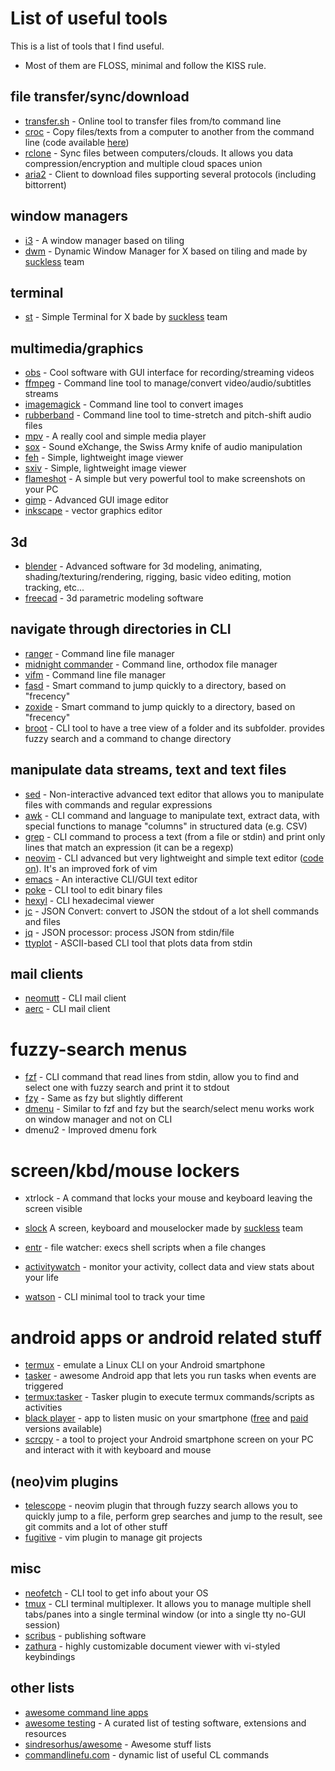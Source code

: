 # List of useful tools

This is a list of tools that I find useful.

- Most of them are FLOSS, minimal and follow the KISS rule.

## file transfer/sync/download
- [transfer.sh](https://transfer.sh "transfer.sh") - Online tool to transfer files from/to command line
- [croc](https://schollz.com/blog/croc6/ "croc") - Copy files/texts from a computer to another from the command line (code available [here](https://github.com/schollz/croc "croc source code on github"))
- [rclone](https://github.com/rclone/rclone "rclone") - Sync files between computers/clouds. It allows you data compression/encryption and multiple cloud spaces union
- [aria2](https://github.com/aria2/aria2 "aria2") - Client to download files supporting several protocols (including bittorrent)

## window managers
- [i3](https://github.com/i3/i3 "i3") - A window manager based on tiling
- [dwm](https://dwm.suckless.org/ "dwm") - Dynamic Window Manager for X based on tiling and made by [suckless](https://suckless.org/ "suckless") team

## terminal
- [st](https://st.suckless.org/ "st") - Simple Terminal for X bade by [suckless](https://suckless.org/ "suckless") team

## multimedia/graphics
- [obs](https://obsproject.com/ "obs") - Cool software with GUI interface for recording/streaming videos
- [ffmpeg](https://ffmpeg.org/ "ffmpeg") - Command line tool to manage/convert video/audio/subtitles streams
- [imagemagick](https://imagemagick.org/ "imagemagick") - Command line tool to convert images
- [rubberband](https://breakfastquay.com/rubberband/ "rubberband") - Command line tool to time-stretch and pitch-shift audio files
- [mpv](https://mpv.io/ "mpv") - A really cool and simple media player
- [sox](https://github.com/chirlu/sox "Sound eXchange") - Sound eXchange, the Swiss Army knife of audio manipulation
- [feh](https://github.com/derf/feh "feh") - Simple, lightweight image viewer
- [sxiv](https://github.com/xyb3rt/sxiv "sxiv") - Simple, lightweight image viewer
- [flameshot](https://github.com/flameshot-org/flameshot "flameshot") - A simple but very powerful tool to make screenshots on your PC
- [gimp](https://www.gimp.org/ "GNU Image Manipulation Program") - Advanced GUI image editor
- [inkscape](https://inkscape.org/ "Inkscape") - vector graphics editor

## 3d
- [blender](https://blender.org "Blender") - Advanced software for 3d modeling, animating, shading/texturing/rendering, rigging, basic video editing, motion tracking, etc...
- [freecad](https://www.freecad.org/ "FreeCAD") - 3d parametric modeling software

## navigate through directories in CLI
- [ranger](https://ranger.github.io/ "ranger") - Command line file manager
- [midnight commander](https://midnight-commander.org/ "midnight commander") - Command line, orthodox file manager
- [vifm](https://github.com/vifm/vifm "vifm") - Command line file manager
- [fasd](https://github.com/clvv/fasd "fasd") - Smart command to jump quickly to a directory, based on "frecency"
- [zoxide](https://github.com/ajeetdsouza/zoxide "zoxide") - Smart command to jump quickly to a directory, based on "frecency"
- [broot](https://github.com/Canop/broot "broot") - CLI tool to have a tree view of a folder and its subfolder. provides fuzzy search and a command to change directory

## manipulate data streams, text and text files
- [sed](https://www.gnu.org/software/sed/ "sed") - Non-interactive advanced text editor that allows you to manipulate files with commands and regular expressions
- [awk](http://awklang.org/ "awk") - CLI command and language to manipulate text, extract data, with special functions to manage "columns" in structured data (e.g. CSV)
- [grep](https://www.gnu.org/software/grep/ "grep") - CLI command to process a text (from a file or stdin) and print only lines that match an expression (it can be a regexp)
- [neovim](https://neovim.io/ "neovim") - CLI advanced but very lightweight and simple text editor ([code on](https://github.com/neovim/neovim "neovim on github")). It's an improved fork of vim
- [emacs](https://www.gnu.org/software/emacs/ "emacs") - An interactive CLI/GUI text editor
- [poke](https://www.gnu.org/software/poke/ "GNU Poke") - CLI tool to edit binary files
- [hexyl](https://github.com/sharkdp/hexyl "hexyl") - CLI hexadecimal viewer
- [jc](https://github.com/kellyjonbrazil/jc "jc") - JSON Convert: convert to JSON the stdout of a lot shell commands and files
- [jq](https://github.com/stedolan/jq "jq") - JSON processor: process JSON from stdin/file
- [ttyplot](https://github.com/tenox7/ttyplot "ttyplot") - ASCII-based CLI tool that plots data from stdin

## mail clients
- [neomutt](https://github.com/neomutt/neomutt "neomutt") - CLI mail client
- [aerc](https://aerc-mail.org/ "aerc") - CLI mail client

# fuzzy-search menus
- [fzf](https://github.com/junegunn/fzf "fzf") - CLI command that read lines from stdin, allow you to find and select one with fuzzy search and print it to stdout
- [fzy](https://github.com/jhawthorn/fzy "fzy") - Same as fzy but slightly different
- [dmenu](https://wiki.archlinux.org/title/Dmenu "dmenu") - Similar to fzf and fzy but the search/select menu works work on window manager and not on CLI
- dmenu2 - Improved dmenu fork

# screen/kbd/mouse lockers
- xtrlock - A command that locks your mouse and keyboard leaving the screen visible
- [slock](https://tools.suckless.org/slock/ "slock") A screen, keyboard and mouselocker made by [suckless](https://suckless.org/ "suckless") team

- [entr](https://github.com/eradman/entr "entr") - file watcher: execs shell scripts when a file changes
- [activitywatch](https://github.com/ActivityWatch/activitywatch "activitywatch") - monitor your activity, collect data and view stats about your life
- [watson](https://github.com/TailorDev/Watson "watson") - CLI minimal tool to track your time

# android apps or android related stuff
- [termux](https://github.com/termux/termux-app "termux") - emulate a Linux CLI on your Android smartphone
- [tasker](https://tasker.joaoapps.com/ "Tasker") - awesome Android app that lets you run tasks when events are triggered
- [termux:tasker](https://github.com/termux/termux-tasker "Termux:Tasker") - Tasker plugin to execute termux commands/scripts as activities
- [black player](https://play.google.com/store/apps/details?id=com.musicplayer.blackplayerfree "Black Player Free") - app to listen music on your smartphone ([free](https://play.google.com/store/apps/details?id=com.musicplayer.blackplayerfree "Black Player Free") and [paid](https://play.google.com/store/apps/details?id=com.kodarkooperativet.blackplayerex "Black Player EX") versions available)
- [scrcpy](https://github.com/Genymobile/scrcpy "Screen Copy") - a tool to project your Android smartphone screen on your PC  and interact with it with keyboard and mouse

## (neo)vim plugins
- [telescope](https://github.com/nvim-telescope/telescope.nvim "neovim telescope") - neovim plugin that through fuzzy search allows you to quickly jump to a file, perform grep searches and jump to the result, see git commits and a lot of other stuff
- [fugitive](https://github.com/tpope/vim-fugitive) - vim plugin to manage git projects

## misc
- [neofetch](https://github.com/dylanaraps/neofetch "neofetch") - CLI tool to get info about your OS
- [tmux](https://github.com/tmux/tmux "tmux") - CLI terminal multiplexer. It allows you to manage multiple shell tabs/panes into a single terminal window (or into a single tty no-GUI session)
- [scribus](https://www.scribus.net/ "scribus") - publishing software
- [zathura](https://github.com/pwmt/zathura "zathura") - highly customizable document viewer with vi-styled keybindings

## other lists
- [awesome command line apps](https://git.herrbischoff.com/awesome-command-line-apps/about/ "awesome command-line apps")
- [awesome testing](https://github.com/TheJambo/awesome-testing "awesome testing") - A curated list of testing software, extensions and resources
- [sindresorhus/awesome](https://github.com/sindresorhus/awesome#gaming "sindresorhus/awesome") - Awesome stuff lists
- [commandlinefu.com](https://www.commandlinefu.com/ "commandilnefu.com") - dynamic list of useful CL commands
